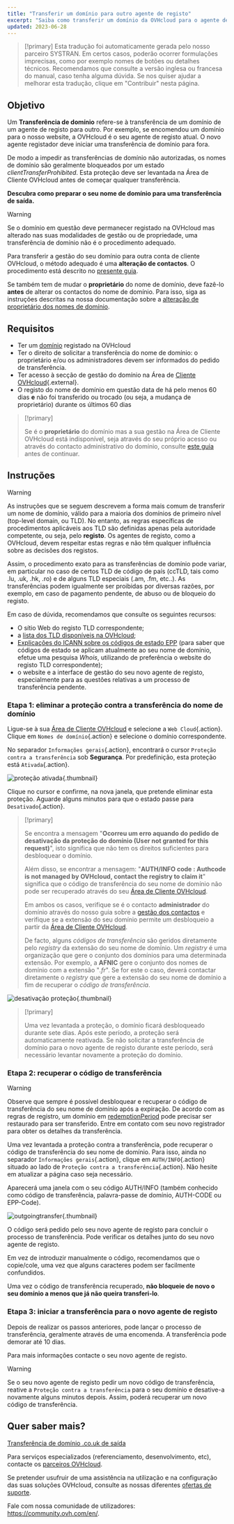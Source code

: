 ```yaml
---
title: "Transferir um domínio para outro agente de registo"
excerpt: "Saiba como transferir um domínio da OVHcloud para o agente de registo da sua escolha"
updated: 2023-06-28
---
```


> [!primary]
> Esta tradução foi automaticamente gerada pelo nosso parceiro SYSTRAN. Em certos casos, poderão ocorrer formulações imprecisas, como por exemplo nomes de botões ou detalhes técnicos. Recomendamos que consulte a versão inglesa ou francesa do manual, caso tenha alguma dúvida. Se nos quiser ajudar a melhorar esta tradução, clique em "Contribuir" nesta página.
>

## Objetivo

Um **Transferência de domínio** refere-se à transferência de um domínio de um agente de registo para outro. Por exemplo, se encomendou um domínio para o nosso website, a OVHcloud é o seu agente de registo atual. O novo agente registador deve iniciar uma transferência de domínio para fora.

De modo a impedir as transferências de domínio não autorizadas, os nomes de domínio são geralmente bloqueados por um estado *clientTransferProhibited*. Esta proteção deve ser levantada na Área de Cliente OVHcloud antes de começar qualquer transferência.

**Descubra como preparar o seu nome de domínio para uma transferência de saída.**

> [!warning]
>
> Se o domínio em questão deve permanecer registado na OVHcloud mas alterado nas suas modalidades de gestão ou de propriedade, uma transferência de domínio não é o procedimento adequado.
>
> Para transferir a gestão do seu domínio para outra conta de cliente OVHcloud, o método adequado é uma **alteração de contactos**. O procedimento está descrito no [presente guia](/pages/account/customer/managing_contacts).
>
> Se também tem de mudar o **proprietário** do nome de domínio, deve fazê-lo **antes** de alterar os contactos do nome de domínio. Para isso, siga as instruções descritas na nossa documentação sobre a [alteração de proprietário dos nomes de domínio](/pages/web/domains/trade_domain).
>

## Requisitos

- Ter um [domínio](https://www.ovhcloud.com/pt/domains/) registado na OVHcloud
- Ter o direito de solicitar a transferência do nome de domínio: o proprietário e/ou os administradores devem ser informados do pedido de transferência.
- Ter acesso à secção de gestão do domínio na Área de [Cliente OVHcloud](https://www.ovh.com/auth/?action=gotomanager&from=https://www.ovh.pt/&ovhSubsidiary=pt){.external}.
- O registo do nome de domínio em questão data de há pelo menos 60 dias **e** não foi transferido ou trocado (ou seja, a mudança de proprietário) durante os últimos 60 dias

> [!primary]
>
> Se é o **proprietário** do domínio mas a sua gestão na Área de Cliente OVHcloud está indisponível, seja através do seu próprio acesso ou através do contacto administrativo do domínio, consulte [este guia](/pages/account/customer/managing_contacts#caso-especifico-de-um-proprietario-de-dominio) antes de continuar.
>

## Instruções

> [!warning]
>
> As instruções que se seguem descrevem a forma mais comum de transferir um nome de domínio, válido para a maioria dos domínios de primeiro nível (top-level domain, ou TLD). No entanto, as regras específicas de procedimentos aplicáveis aos TLD são definidas apenas pela autoridade competente, ou seja, pelo **registo**. Os agentes de registo, como a OVHcloud, devem respeitar estas regras e não têm qualquer influência sobre as decisões dos registos.
>
> Assim, o procedimento exato para as transferências de domínio pode variar, em particular no caso de certos TLD de código de país (ccTLD, tais como .lu, .uk, .hk, .ro) e de alguns TLD especiais (.am, .fm, etc..). As transferências podem igualmente ser proibidas por diversas razões, por exemplo, em caso de pagamento pendente, de abuso ou de bloqueio do registo.
>
> Em caso de dúvida, recomendamos que consulte os seguintes recursos:
>
> - O sítio Web do registo TLD correspondente;
> - a [lista dos TLD disponíveis na OVHcloud](https://www.ovhcloud.com/pt/domains/tld/);
> - [Explicações do ICANN sobre os códigos de estado EPP](https://www.icann.org/resources/pages/epp-status-codes-2014-06-16-en) (para saber que códigos de estado se aplicam atualmente ao seu nome de domínio, efetue uma pesquisa *Whois*, utilizando de preferência o website do registo TLD correspondente);
> - o website e a interface de gestão do seu novo agente de registo, especialmente para as questões relativas a um processo de transferência pendente.
>

### Etapa 1: eliminar a proteção contra a transferência do nome de domínio

Ligue-se à sua [Área de Cliente OVHcloud](https://www.ovh.com/auth/?action=gotomanager&from=https://www.ovh.pt/&ovhSubsidiary=pt) e selecione a `Web Cloud`{.action}. Clique em `Nomes de domínio`{.action} e selecione o domínio correspondente.

No separador `Informações gerais`{.action}, encontrará o cursor `Proteção contra a transferência` sob **Segurança**. Por predefinição, esta proteção está `Ativada`{.action}.

![proteção ativada](images/outgoing-transfer-step1.png){.thumbnail}

Clique no cursor e confirme, na nova janela, que pretende eliminar esta proteção. Aguarde alguns minutos para que o estado passe para `Desativado`{.action}.

> [!primary]
>
> Se encontra a mensagem "**Ocorreu um erro aquando do pedido de desativação da proteção do domínio (User not granted for this request)**", isto significa que não tem os direitos suficientes para desbloquear o domínio. 
>
> Além disso, se encontrar a mensagem: "**AUTH/INFO code : Authcode is not managed by OVHcloud, contact the registry to claim it**" significa que o código de transferência do seu nome de domínio não pode ser recuperado através do seu [Área de Cliente OVHcloud](https://www.ovh.com/auth/?action=gotomanager&from=https://www.ovh.pt/&ovhSubsidiary=pt).  
> 
> Em ambos os casos, verifique se é o contacto **administrador** do domínio através do nosso guia sobre a [gestão dos contactos](/pages/account/customer/managing_contacts) e verifique se a extensão do seu domínio permite um desbloqueio a partir da [Área de Cliente OVHcloud](https://www.ovh.com/auth/?action=gotomanager&from=https://www.ovh.pt/&ovhSubsidiary=pt).
> 
> De facto, alguns *códigos de transferência* são geridos diretamente pelo *registry* da extensão do seu nome de domínio. Um *registry* é uma organização que gere o conjunto dos domínios para uma determinada extensão. Por exemplo, a **AFNIC** gere o conjunto dos nomes de domínio com a extensão "*.fr*". Se for este o caso, deverá contactar diretamente o *registry* que gere a extensão do seu nome de domínio a fim de recuperar o *código de transferência*.
>

![desativação proteção](images/outgoing-transfer-step2.png){.thumbnail}

> [!primary]
>
> Uma vez levantada a proteção, o domínio ficará desbloqueado durante sete dias. Após este período, a proteção será automaticamente reativada. Se não solicitar a transferência de domínio para o novo agente de registo durante este período, será necessário levantar novamente a proteção do domínio.
>

### Etapa 2: recuperar o código de transferência

> [!warning]
>
> Observe que sempre é possível desbloquear e recuperar o código de transferência do seu nome de domínio após a expiração. De acordo com as regras de registro, um domínio em [redemptionPeriod](https://www.icann.org/resources/pages/epp-status-codes-2014-06-16-en) pode precisar ser restaurado para ser transferido. Entre em contato com seu novo registrador para obter os detalhes da transferência.
>

Uma vez levantada a proteção contra a transferência, pode recuperar o código de transferência do seu nome de domínio. Para isso, ainda no separador `Informações gerais`{.action}, clique em `AUTH/INFO`{.action} situado ao lado de `Proteção contra a transferência`{.action}. Não hesite em atualizar a página caso seja necessário.

Aparecerá uma janela com o seu código AUTH/INFO (também conhecido como código de transferência, palavra-passe de domínio, AUTH-CODE ou EPP-Code).

![outgoingtransfer](images/outgoing-transfer-step3.png){.thumbnail}

O código será pedido pelo seu novo agente de registo para concluir o processo de transferência. Pode verificar os detalhes junto do seu novo agente de registo.

Em vez de introduzir manualmente o código, recomendamos que o copie/cole, uma vez que alguns caracteres podem ser facilmente confundidos.

Uma vez o código de transferência recuperado, **não bloqueie de novo o seu domínio a menos que já não queira transferi-lo**.


### Etapa 3: iniciar a transferência para o novo agente de registo

Depois de realizar os passos anteriores, pode lançar o processo de transferência, geralmente através de uma encomenda. A transferência pode demorar até 10 dias. 

Para mais informações contacte o seu novo agente de registo.

> [!warning]
>
> Se o seu novo agente de registo pedir um novo código de transferência, reative a `Proteção contra a transferência` para o seu domínio e desative-a novamente alguns minutos depois. Assim, poderá recuperar um novo código de transferência.
>

## Quer saber mais?

[Transferência de domínio .co.uk de saída](/pages/web/domains/transfer_outgoing_couk)

Para serviços especializados (referenciamento, desenvolvimento, etc), contacte os [parceiros OVHcloud](https://partner.ovhcloud.com/pt/).

Se pretender usufruir de uma assistência na utilização e na configuração das suas soluções OVHcloud, consulte as nossas diferentes [ofertas de suporte](https://www.ovhcloud.com/pt/support-levels/).

Fale com nossa comunidade de utilizadores: <https://community.ovh.com/en/>. 